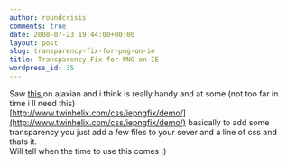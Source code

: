 ```yaml
---
author: roundcrisis
comments: true
date: 2008-07-23 19:44:00+00:00
layout: post
slug: transparency-fix-for-png-on-ie
title: Transparency Fix for PNG on IE
wordpress_id: 35
---
```


Saw [this ](http://ajaxian.com/archives/iepngfix-2-now-supports-css-background-position-and-repeat)on ajaxian and i think is really handy and at some (not too far in time i ll need this)  
[http://www.twinhelix.com/css/iepngfix/demo/](http://www.twinhelix.com/css/iepngfix/demo/) basically to add some transparency you just add a few files to your sever and a line of css and thats it.  
Will tell when the time to use this comes :)

